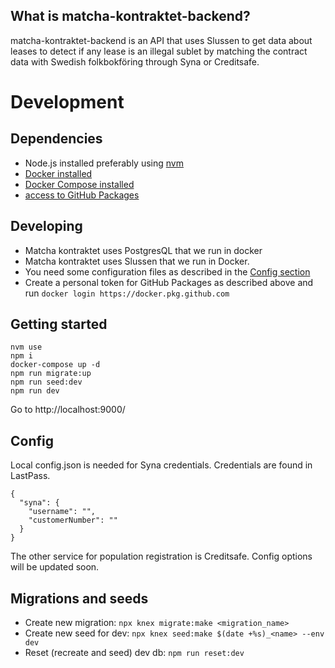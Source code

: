 ## What is matcha-kontraktet-backend?

matcha-kontraktet-backend is an API that uses Slussen to get data about leases to detect if any lease is an illegal sublet by matching the contract data with Swedish folkbokföring through Syna or Creditsafe.

# Development

## Dependencies

- Node.js installed preferably using [nvm](https://github.com/nvm-sh/nvm#installing-and-updating)
- [Docker installed](https://docs.docker.com/get-docker/)
- [Docker Compose installed](https://docs.docker.com/compose/install/)
- [access to GitHub Packages](https://docs.github.com/en/packages/learn-github-packages/about-github-packages#authenticating-to-github-packages)

## Developing

- Matcha kontraktet uses PostgresQL that we run in docker
- Matcha kontraktet uses Slussen that we run in Docker.
- You need some configuration files as described in the [Config section](#-Config)
- Create a personal token for GitHub Packages as described above and run `docker login https://docker.pkg.github.com`

## Getting started

```
nvm use
npm i
docker-compose up -d
npm run migrate:up
npm run seed:dev
npm run dev
```

Go to http://localhost:9000/

## Config

Local config.json is needed for Syna credentials. Credentials are found in LastPass.

```
{
  "syna": {
    "username": "",
    "customerNumber": ""
  }
}
```

The other service for population registration is Creditsafe. Config options will be updated soon.

## Migrations and seeds

- Create new migration: `npx knex migrate:make <migration_name>`
- Create new seed for dev: `npx knex seed:make $(date +%s)_<name> --env dev`
- Reset (recreate and seed) dev db: `npm run reset:dev`
